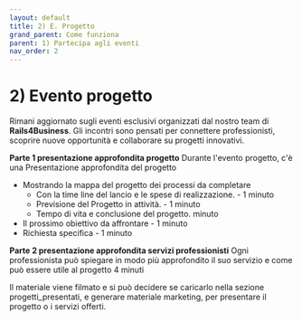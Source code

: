 ```yaml
---
layout: default
title: 2) E. Progetto
grand_parent: Come funziona
parent: 1) Partecipa agli eventi 
nav_order: 2
---
```


# 2) Evento progetto

Rimani aggiornato sugli eventi esclusivi organizzati dal nostro team di **Rails4Business**. Gli incontri sono pensati per connettere professionisti, scoprire nuove opportunità e collaborare su progetti innovativi.  


**Parte 1 presentazione approfondita progetto**
Durante l'evento progetto, c'è una Presentazione approfondita del progetto
- Mostrando la mappa del progetto dei processi da completare 
  - Con la time line del lancio e le spese di realizzazione. - 1 minuto
  - Previsione del Progetto in attività. - 1 minuto
  - Tempo di vita e conclusione del progetto.  minuto
- Il prossimo obiettivo da affrontare - 1 minuto 
- Richiesta specifica - 1 minuto


**Parte 2 presentazione approfondita servizi professionisti**
Ogni professionista può spiegare in modo più approfondito il suo servizio e come può essere utile al progetto 4 minuti


Il materiale viene filmato e si può decidere se caricarlo nella sezione progetti_presentati, e generare materiale marketing, per presentare il progetto o i servizi offerti.


